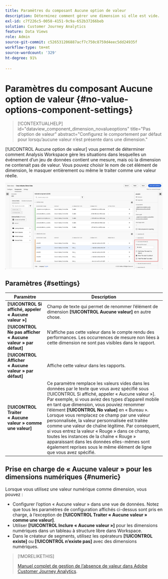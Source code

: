```yaml
---
title: Paramètres du composant Aucune option de valeur
description: Déterminez comment gérer une dimension si elle est vide.
exl-id: c7f226c5-0058-4151-9c9a-652b37266beb
solution: Customer Journey Analytics
feature: Data Views
role: Admin
source-git-commit: c526531206887acf7c750c8759d4eec5dd24935f
workflow-type: tm+mt
source-wordcount: '329'
ht-degree: 91%

---
```


# Paramètres du composant Aucune option de valeur {#no-value-options-component-settings}

<!-- markdownlint-disable MD034 -->

>[!CONTEXTUALHELP]
>id="dataview_component_dimension_novalueoptions"
>title="Pas d’option de valeur"
>abstract="Configurez le comportement par défaut pour lorsqu’aucune valeur n’est présente dans une dimension."

<!-- markdownlint-enable MD034 -->


[!UICONTROL Aucune option de valeur] vous permet de déterminer comment Analysis Workspace gère les situations dans lesquelles un événement d’un jeu de données contient une mesure, mais où la dimension ne contenait pas de valeur. Vous pouvez choisir le nom de cet élément de dimension, le masquer entièrement ou même le traiter comme une valeur réelle.

![Pas d’option de valeur](../assets/no-value-options.png)

## Paramètres {#settings}

| Paramètre | Description |
| --- | --- |
| **[!UICONTROL Si affiché, appeler « Aucune valeur »]** | Champ de texte qui permet de renommer l’élément de dimension **[!UICONTROL Aucune valeur]** en autre chose. |
| **[!UICONTROL Ne pas afficher « Aucune valeur » par défaut]** | Nʼaffiche pas cette valeur dans le compte rendu des performances. Les occurrences de mesure non liées à cette dimension ne sont pas visibles dans le rapport. |
| **[!UICONTROL Afficher « Aucune valeur » par défaut]** | Affiche cette valeur dans les rapports. |
| **[!UICONTROL Traiter « Aucune valeur » comme une valeur]** | Ce paramètre remplace les valeurs vides dans les données par le texte que vous avez spécifié sous [!UICONTROL Si affiché, appeler « Aucune valeur »]. Par exemple, si vous aviez des types d’appareil mobile en tant que dimension, vous pouviez renommer lʼélément **[!UICONTROL No value]** en « Bureau ». Lorsque vous remplacez ce champ par une valeur personnalisée, la valeur personnalisée est traitée comme une valeur de chaîne légitime. Par conséquent, si vous entrez la valeur « Rouge » dans ce champ, toutes les instances de la chaîne « Rouge » apparaissant dans les données elles-mêmes sont également reprises sous le même élément de ligne que vous avez spécifié. |

## Prise en charge de « Aucune valeur » pour les dimensions numériques {#numeric}

Lorsque vous utilisez une valeur numérique comme dimension, vous pouvez :

* Configurer l’option « Aucune valeur » dans une vue de données. Notez que tous les paramètres de configuration affichés ci-dessus sont pris en charge, à l’exception de **[!UICONTROL Traiter « Aucune valeur » comme une valeur]**.
* Utiliser **[!UICONTROL Inclure « Aucune valeur »]** pour les dimensions numériques dans un tableau à structure libre dans Workspace.
* Dans le créateur de segments, utilisez les opérateurs **[!UICONTROL existe]** ou **[!UICONTROL n’existe pas]** avec des dimensions numériques.


>[!MORELIKETHIS]
>
>[Manuel complet de gestion de l’absence de valeur dans Adobe Customer Journey Analytics](https://experienceleaguecommunities.adobe.com/t5/adobe-analytics-blogs/the-complete-playbook-for-handling-no-value-in-adobe-cja/ba-p/756696?profile.language=fr#M598).


